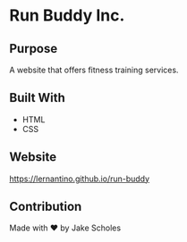 # Run Buddy Inc.

## Purpose
A website that offers fitness training services. 

## Built With
* HTML
* CSS

## Website
https://lernantino.github.io/run-buddy

## Contribution
Made with ❤️ by Jake Scholes
